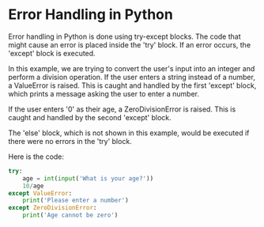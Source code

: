 # Error Handling in Python

Error handling in Python is done using try-except blocks. The code that might cause an error is placed inside the 'try' block. If an error occurs, the 'except' block is executed. 

In this example, we are trying to convert the user's input into an integer and perform a division operation. If the user enters a string instead of a number, a ValueError is raised. This is caught and handled by the first 'except' block, which prints a message asking the user to enter a number.

If the user enters '0' as their age, a ZeroDivisionError is raised. This is caught and handled by the second 'except' block.

The 'else' block, which is not shown in this example, would be executed if there were no errors in the 'try' block.

Here is the code:

```python
try:
    age = int(input('What is your age?'))
    10/age
except ValueError:
    print('Please enter a number')
except ZeroDivisionError:
    print('Age cannot be zero')
